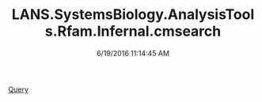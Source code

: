 ﻿---
title: LANS.SystemsBiology.AnalysisTools.Rfam.Infernal.cmsearch
date: 6/19/2016 11:14:45 AM
---

[Query](T-LANS.SystemsBiology.AnalysisTools.Rfam.Infernal.cmsearch.Query.html)
